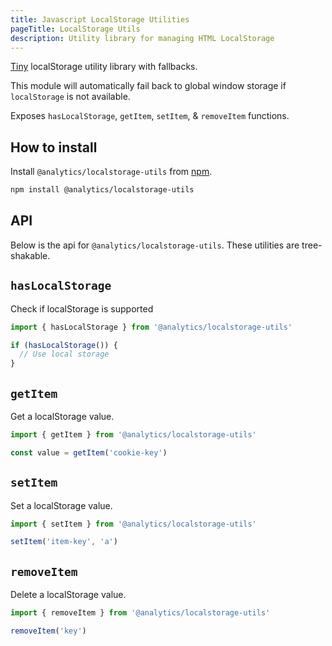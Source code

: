 ```yaml
---
title: Javascript LocalStorage Utilities
pageTitle: LocalStorage Utils
description: Utility library for managing HTML LocalStorage
---
```


[Tiny](https://bundlephobia.com/result?p=@analytics/localstorage-utils) localStorage utility library with fallbacks.

This module will automatically fail back to global window storage if `localStorage` is not available.

Exposes `hasLocalStorage`, `getItem`, `setItem`, & `removeItem` functions.

## How to install

Install `@analytics/localstorage-utils` from [npm](https://www.npmjs.com/package/@analytics/localstorage-utils).

```bash
npm install @analytics/localstorage-utils
```

## API

Below is the api for `@analytics/localstorage-utils`. These utilities are tree-shakable.

## `hasLocalStorage`

Check if localStorage is supported

```js
import { hasLocalStorage } from '@analytics/localstorage-utils'

if (hasLocalStorage()) {
  // Use local storage 
}
```

## `getItem`

Get a localStorage value.

```js
import { getItem } from '@analytics/localstorage-utils'

const value = getItem('cookie-key')
```

## `setItem`

Set a localStorage value.

```js
import { setItem } from '@analytics/localstorage-utils'

setItem('item-key', 'a')
```

## `removeItem`

Delete a localStorage value.

```js
import { removeItem } from '@analytics/localstorage-utils'

removeItem('key')
```
